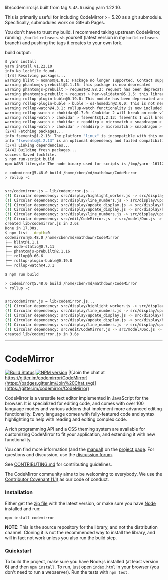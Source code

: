 lib/codemirror.js built from tag `5.48.0` using yarn 1.22.10.

This is primarily useful for including CodeMirror >= 5.20 as a git submodule.
Specifically, submodules work on GitHub Pages.

You don't have to trust my build.  I recommend taking upstream CodeMirror,
running `./build-releases.sh` yourself (latest version in my
`build-releases` branch) and pushing the tags it creates to your own fork.

build output:

```bash
$ yarn install
yarn install v1.22.10
info No lockfile found.
[1/4] Resolving packages...
warning blint > nomnom@1.8.1: Package no longer supported. Contact support@npmjs.com for more info.
warning phantomjs-prebuilt@2.1.16: this package is now deprecated
warning phantomjs-prebuilt > request@2.88.2: request has been deprecated, see https://github.com/request/request/issues/3142
warning phantomjs-prebuilt > request > har-validator@5.1.5: this library is no longer supported
warning rollup-plugin-buble@0.19.8: This module has been deprecated and is no longer maintained. Please use @rollup/plugin-buble.
warning rollup-plugin-buble > buble > os-homedir@2.0.0: This is not needed anymore. Use `require('os').homedir()` instead.
warning rollup-watch@4.3.1: rollup-watch functionality is now included in Rollup itself
warning rollup-watch > chokidar@1.7.0: Chokidar 2 will break on node v14+. Upgrade to chokidar 3 with 15x less dependencies.
warning rollup-watch > chokidar > fsevents@1.2.13: fsevents 1 will break on node v14+ and could be using insecure binaries. Upgrade to fsevents 2.
warning rollup-watch > chokidar > readdirp > micromatch > snapdragon > source-map-resolve > resolve-url@0.2.1: https://github.com/lydell/resolve-url#deprecated
warning rollup-watch > chokidar > readdirp > micromatch > snapdragon > source-map-resolve > urix@0.1.0: Please see https://github.com/lydell/urix#deprecated
[2/4] Fetching packages...
info fsevents@1.2.13: The platform "linux" is incompatible with this module.
info "fsevents@1.2.13" is an optional dependency and failed compatibility check. Excluding it from installation.
[3/4] Linking dependencies...
[4/4] Building fresh packages...
success Saved lockfile.
$ npm run-script build
npm WARN lifecycle The node binary used for scripts is /tmp/yarn--1611255457856-0.7967959497620063/node but npm is using /usr/bin/node itself. Use the `--scripts-prepend-node-path` option to include the path for the node binary npm was executed with.

> codemirror@5.48.0 build /home/cben/md/mathdown/CodeMirror
> rollup -c


src/codemirror.js → lib/codemirror.js...
(!) Circular dependency: src/display/highlight_worker.js -> src/display/operations.js -> src/display/scrollbars.js -> src/display/scrolling.js -> src/display/highlight_worker.js
(!) Circular dependency: src/display/line_numbers.js -> src/display/update_display.js -> src/display/highlight_worker.js -> src/display/operations.js -> src/display/scrollbars.js -> src/display/scrolling.js -> src/display/line_numbers.js
(!) Circular dependency: src/display/update_display.js -> src/display/highlight_worker.js -> src/display/operations.js -> src/display/scrollbars.js -> src/display/scrolling.js -> src/display/update_display.js
(!) Circular dependency: src/display/update_display.js -> src/display/highlight_worker.js -> src/display/operations.js -> src/display/update_display.js
(!) Circular dependency: src/display/line_numbers.js -> src/display/update_display.js -> src/display/line_numbers.js
(!) Circular dependency: src/edit/CodeMirror.js -> src/model/Doc.js -> src/edit/CodeMirror.js
created lib/codemirror.js in 3.6s
Done in 17.00s.
$ npm list --depth=0
codemirror@5.48.0 /home/cben/md/mathdown/CodeMirror
├── blint@1.1.1
├── node-static@0.7.11
├── phantomjs-prebuilt@2.1.16
├── rollup@0.66.6
├── rollup-plugin-buble@0.19.8
└── rollup-watch@4.3.1

$ npm run build

> codemirror@5.48.0 build /home/cben/md/mathdown/CodeMirror
> rollup -c


src/codemirror.js → lib/codemirror.js...
(!) Circular dependency: src/display/highlight_worker.js -> src/display/operations.js -> src/display/scrollbars.js -> src/display/scrolling.js -> src/display/highlight_worker.js
(!) Circular dependency: src/display/line_numbers.js -> src/display/update_display.js -> src/display/highlight_worker.js -> src/display/operations.js -> src/display/scrollbars.js -> src/display/scrolling.js -> src/display/line_numbers.js
(!) Circular dependency: src/display/update_display.js -> src/display/highlight_worker.js -> src/display/operations.js -> src/display/scrollbars.js -> src/display/scrolling.js -> src/display/update_display.js
(!) Circular dependency: src/display/update_display.js -> src/display/highlight_worker.js -> src/display/operations.js -> src/display/update_display.js
(!) Circular dependency: src/display/line_numbers.js -> src/display/update_display.js -> src/display/line_numbers.js
(!) Circular dependency: src/edit/CodeMirror.js -> src/model/Doc.js -> src/edit/CodeMirror.js
created lib/codemirror.js in 3.6s
```

----


# CodeMirror

[![Build Status](https://travis-ci.org/codemirror/CodeMirror.svg)](https://travis-ci.org/codemirror/CodeMirror)
[![NPM version](https://img.shields.io/npm/v/codemirror.svg)](https://www.npmjs.org/package/codemirror)
[![Join the chat at https://gitter.im/codemirror/CodeMirror](https://badges.gitter.im/Join%20Chat.svg)](https://gitter.im/codemirror/CodeMirror)  

CodeMirror is a versatile text editor implemented in JavaScript for
the browser. It is specialized for editing code, and comes with over
100 language modes and various addons that implement more advanced
editing functionality. Every language comes with fully-featured code
and syntax highlighting to help with reading and editing complex code.

A rich programming API and a CSS theming system are available for
customizing CodeMirror to fit your application, and extending it with
new functionality.

You can find more information (and the
[manual](https://codemirror.net/doc/manual.html)) on the [project
page](https://codemirror.net). For questions and discussion, use the
[discussion forum](https://discuss.codemirror.net/).

See
[CONTRIBUTING.md](https://github.com/codemirror/CodeMirror/blob/master/CONTRIBUTING.md)
for contributing guidelines.

The CodeMirror community aims to be welcoming to everybody. We use the
[Contributor Covenant
(1.1)](http://contributor-covenant.org/version/1/1/0/) as our code of
conduct.

### Installation

Either get the [zip file](https://codemirror.net/codemirror.zip) with
the latest version, or make sure you have [Node](https://nodejs.org/)
installed and run:

    npm install codemirror

**NOTE**: This is the source repository for the library, and not the
distribution channel. Cloning it is not the recommended way to install
the library, and will in fact not work unless you also run the build
step.

### Quickstart

To build the project, make sure you have Node.js installed (at least version 6)
and then `npm install`. To run, just open `index.html` in your
browser (you don't need to run a webserver). Run the tests with `npm test`.
